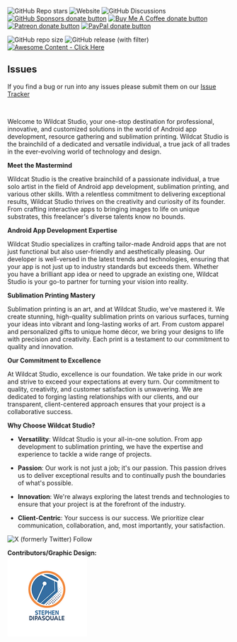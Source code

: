 ![GitHub Repo stars](https://img.shields.io/github/stars/djacidfx/djacidfx.github.io)
![Website](https://img.shields.io/website?url=https%3A%2F%2Fwildcatproductions.biz%2F&up_message=Online&up_color=blue&down_message=Offline&down_color=red)
![GitHub Discussions](https://img.shields.io/github/discussions/djacidfx/djacidfx.github.io)
<span class="badge-githubsponsors"><a href="https://github.com/sponsors/djacidfx" title="Donate to this project using GitHub Sponsors"><img src="https://img.shields.io/badge/github-donate-yellow.svg" alt="GitHub Sponsors donate button" /></a></span>
<span class="badge-buymeacoffee"><a href="https://buymeacoffee.com/wildcatprod" title="Donate to this project using Buy Me A Coffee"><img src="https://img.shields.io/badge/buy%20me%20a%20coffee-donate-yellow.svg" alt="Buy Me A Coffee donate button" /></a></span>
<span class="badge-patreon"><a href="https://patreon.com/wildcatstudio" title="Donate to this project using Patreon"><img src="https://img.shields.io/badge/patreon-donate-yellow.svg" alt="Patreon donate button" /></a></span>
<span class="badge-paypal"><a href="https://paypal.me/WildCatProductions" title="Donate to this project using Paypal"><img src="https://img.shields.io/badge/paypal-donate-yellow.svg" alt="PayPal donate button" /></a></span>

![GitHub repo size](https://img.shields.io/github/repo-size/djacidfx/djacidfx.github.io)
![GitHub release (with filter)](https://img.shields.io/github/v/release/djacidfx/djacidfx.github.io)
[![Awesome Content - Click Here](https://img.shields.io/badge/Awesome_Content-Click_Here-2ea44f)](https://mywild.work/)

## Issues
If you find a bug or run into any issues please submit them on our [Issue Tracker](https://github.com/djacidfx/djacidfx.github.io/issues)
<p><img src="https://mywild.work/uploads/images/202310/image_750x_652b17c904eba.jpg" alt=""></p>
<p>Welcome to Wildcat Studio, your one-stop destination for professional, innovative, and customized solutions in the world of Android app development, resource gathering and sublimation printing. Wildcat Studio is the brainchild of a dedicated and versatile individual, a true jack of all trades in the ever-evolving world of technology and design.</p>
<p><strong>Meet the Mastermind</strong></p>
<p>Wildcat Studio is the creative brainchild of a passionate individual, a true solo artist in the field of Android app development, sublimation printing, and various other skills. With a relentless commitment to delivering exceptional results, Wildcat Studio thrives on the creativity and curiosity of its founder. From crafting interactive apps to bringing images to life on unique substrates, this freelancer's diverse talents know no bounds.</p>
<p><strong>Android App Development Expertise</strong></p>
<p>Wildcat Studio specializes in crafting tailor-made Android apps that are not just functional but also user-friendly and aesthetically pleasing. Our developer is well-versed in the latest trends and technologies, ensuring that your app is not just up to industry standards but exceeds them. Whether you have a brilliant app idea or need to upgrade an existing one, Wildcat Studio is your go-to partner for turning your vision into reality.</p>
<p><strong>Sublimation Printing Mastery</strong></p>
<p>Sublimation printing is an art, and at Wildcat Studio, we've mastered it. We create stunning, high-quality sublimation prints on various surfaces, turning your ideas into vibrant and long-lasting works of art. From custom apparel and personalized gifts to unique home décor, we bring your designs to life with precision and creativity. Each print is a testament to our commitment to quality and innovation.</p>
<p><strong>Our Commitment to Excellence</strong></p>
<p>At Wildcat Studio, excellence is our foundation. We take pride in our work and strive to exceed your expectations at every turn. Our commitment to quality, creativity, and customer satisfaction is unwavering. We are dedicated to forging lasting relationships with our clients, and our transparent, client-centered approach ensures that your project is a collaborative success.</p>
<p><strong>Why Choose Wildcat Studio?</strong></p>
<ul>
<li>
<p><strong>Versatility</strong>: Wildcat Studio is your all-in-one solution. From app development to sublimation printing, we have the expertise and experience to tackle a wide range of projects.</p>
</li>
<li>
<p><strong>Passion</strong>: Our work is not just a job; it's our passion. This passion drives us to deliver exceptional results and to continually push the boundaries of what's possible.</p>
</li>
<li>
<p><strong>Innovation</strong>: We're always exploring the latest trends and technologies to ensure that your project is at the forefront of the industry.</p>
</li>
<li>
<p><strong>Client-Centric</strong>: Your success is our success. We prioritize clear communication, collaboration, and, most importantly, your satisfaction.</p>
</li>
</ul>

![X (formerly Twitter) Follow](https://img.shields.io/twitter/follow/WildCatStudio18)

<b>Contributors/Graphic Design:</b><br>
<a href="https://www.stephen-dipasquale.com/"><img src="/images/faeb24_22ac866bb84e499da98c7eafe872e51f~mv2_1.png" alt="Steven logo">
